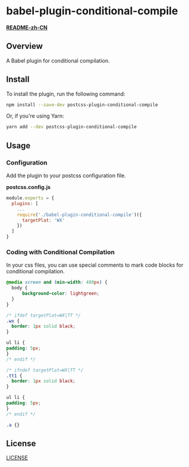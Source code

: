 # babel-plugin-conditional-compile
**[README-zh-CN](README_zh_CN.md)**

## Overview

A Babel plugin for conditional compilation.

## Install

To install the plugin, run the following command:

```bash
npm install --save-dev postcss-plugin-conditional-compile
```

Or, if you're using Yarn:

```bash
yarn add --dev postcss-plugin-conditional-compile
```

## Usage

### Configuration

Add the plugin to your postcss configuration file.

**postcss.config.js**

```js
module.exports = {  
  plugins: [
    ...
    require('./babel-plugin-conditional-compile')({  
      targetPlat: 'WX'
    }) 
  ]  
}
```

### Coding with Conditional Compilation

In your css files, you can use special comments to mark code blocks for conditional compilation.

```css
@media screen and (min-width: 480px) {
  body {
      background-color: lightgreen;
  }
}

/* ifdef targetPlat=WX|TT */
.wx {
  border: 1px solid black;
}

ul li {
padding: 5px;
}
/* endif */

/* ifndef targetPlat=WX|TT */
.tt1 {
  border: 1px solid black;
}

ul li {
padding: 5px;
}
/* endif */

.a {}
```

## License
[LICENSE](LICENSE)

